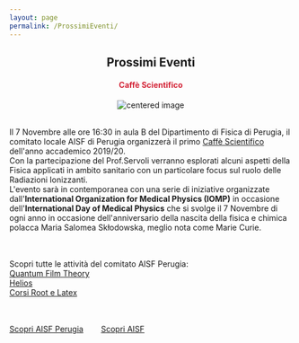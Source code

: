 ```yaml
---
layout: page
permalink: /ProssimiEventi/
---
```


<center><h2><b> Prossimi Eventi </b></h2></center>
<center><h4><b><font style="color:rgb(211, 35, 54);">Caffè Scientifico</font></b></h4></center>

 <figure>
<center>
    <img src="/perugia/img/medicina.png" alt="centered image" style="max-width:70%"
    height="auto" width="auto" class="responsive" >
</center>
</figure>

<section>

<br>
Il 7 Novembre alle ore 16:30 in aula B del Dipartimento di Fisica di Perugia, il comitato locale AISF di Perugia organizzerà il primo <a href="/perugia/CaffèScientifico"> Caffè Scientifico</a> dell'anno accademico 2019/20. <br>Con la partecipazione del Prof.Servoli verranno esplorati alcuni aspetti della Fisica applicati in ambito sanitario con un particolare focus sul ruolo delle Radiazioni Ionizzanti.<br>
L'evento sarà in contemporanea con una serie di iniziative organizzate dall'<b>International Organization for Medical Physics (IOMP)</b> in occasione dell'<b>International Day of Medical Physics</b> che si svolge  il 7 Novembre di ogni anno in occasione dell'anniversario della nascita della fisica e chimica polacca Maria Salomea Skłodowska, meglio nota come Marie Curie. <br><br>
<center><bVi aspettiamo!</b></center><br>

Scopri tutte le attività del comitato AISF Perugia:<br>
<a href="/perugia/QFT"> Quantum Film Theory</a> <br>
<a href="/perugia/Helios"> Helios</a> <br>
<a href="/perugia/Corsi"> Corsi Root e Latex</a> <br><br>

<br>
<a href="/perugia/"> Scopri AISF Perugia</a>&nbsp; &nbsp; &nbsp; &nbsp;
<a href="http://ai-sf.it">Scopri AISF</a>
</center>

</section>
